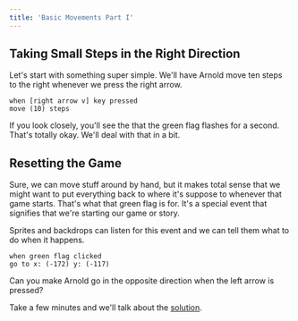 ```yaml
---
title: 'Basic Movements Part I'
---
```


<script>
  import Exercise from '../lib/exercise.svelte';
</script>

## Taking Small Steps in the Right Direction

Let's start with something super simple. We'll have Arnold move ten steps to the right whenever we press the right arrow.

```scratch
when [right arrow v] key pressed
move (10) steps
```

If you look closely, you'll see the that the green flag flashes for a second. That's totally okay. We'll deal with that in a bit.

## Resetting the Game

Sure, we can move stuff around by hand, but it makes total sense that we might want to put everything back to where it's suppose to whenever that game starts. That's what that green flag is for. It's a special event that signifies that we're starting our game or story.

Sprites and backdrops can listen for this event and we can tell them what to do when it happens.

```scratch
when green flag clicked
go to x: (-172) y: (-117)
```

<Exercise>
  Can you make Arnold go in the opposite direction when the left arrow is pressed?
</Exercise>

Take a few minutes and we'll talk about the [solution](basic-movements-part-ii).
